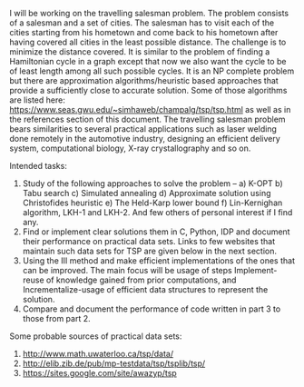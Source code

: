 I will be working on the travelling salesman problem. The problem consists of a salesman and a set of cities. The salesman has to visit each of the cities starting from his hometown and come back to his hometown after having covered all cities in the least possible distance. The challenge is to minimize the distance covered. It is similar to the problem of finding a Hamiltonian cycle in a graph except that now we also want the cycle to be of least length among all such possible cycles. It is an NP complete problem but there are approximation algorithms/heuristic based approaches that provide a sufficiently close to accurate solution. Some of those algorithms are listed here: https://www.seas.gwu.edu/~simhaweb/champalg/tsp/tsp.html as well as in the references section of this document. 
The travelling salesman problem bears similarities to several practical applications such as laser welding done remotely in the automotive industry, designing an efficient delivery system, computational biology, X-ray crystallography and so on.

Intended tasks:
1)	Study of the following approaches to solve the problem – 
a)	K-OPT
b)	Tabu search
c)	Simulated annealing
d)	Approximate solution using Christofides heuristic
e)	The Held-Karp lower bound
f)	Lin-Kernighan algorithm, LKH-1 and LKH-2.
And few others of personal interest if I find any.
2)	Find or implement clear solutions them in C, Python, IDP and document their performance on practical data sets. Links to few websites that maintain such data sets for TSP are given below in the next section.
3)	Using the III method and make efficient implementations of the ones that can be improved. The main focus will be usage of steps Implement-reuse of knowledge gained from prior computations, and Incrementalize-usage of efficient data structures to represent the solution.
4)	Compare and document the performance of code written in part 3 to those from part 2.

Some probable sources of practical data sets:
1)	http://www.math.uwaterloo.ca/tsp/data/
2)	http://elib.zib.de/pub/mp-testdata/tsp/tsplib/tsp/
3)	https://sites.google.com/site/awazyp/tsp

